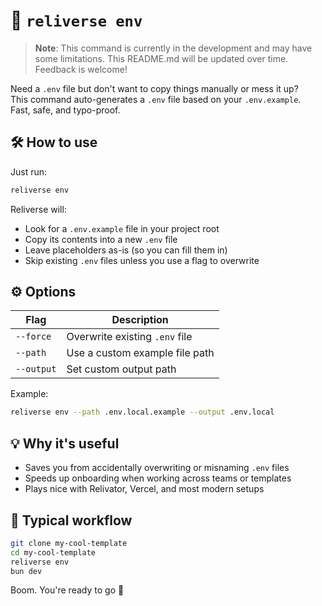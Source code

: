 # 🔐 `reliverse env`

> **Note**: This command is currently in the development and may have some limitations. This README.md will be updated over time. Feedback is welcome!

Need a `.env` file but don't want to copy things manually or mess it up?  
This command auto-generates a `.env` file based on your `.env.example`.  
Fast, safe, and typo-proof.

## 🛠️ How to use

Just run:

```bash
reliverse env
```

Reliverse will:

- Look for a `.env.example` file in your project root
- Copy its contents into a new `.env` file
- Leave placeholders as-is (so you can fill them in)
- Skip existing `.env` files unless you use a flag to overwrite

## ⚙️ Options

| Flag          | Description                     |
|---------------|---------------------------------|
| `--force`     | Overwrite existing `.env` file  |
| `--path`      | Use a custom example file path  |
| `--output`    | Set custom output path          |

Example:

```bash
reliverse env --path .env.local.example --output .env.local
```

## 💡 Why it's useful

- Saves you from accidentally overwriting or misnaming `.env` files
- Speeds up onboarding when working across teams or templates
- Plays nice with Relivator, Vercel, and most modern setups

## 🔁 Typical workflow

```bash
git clone my-cool-template
cd my-cool-template
reliverse env
bun dev
```

Boom. You're ready to go 🚀
